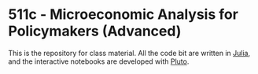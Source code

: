 # 511c - Microeconomic Analysis for Policymakers (Advanced)

This is the repository for class material. All the code bit are written in [Julia](https://julialang.org/), and the interactive notebooks are developed with [Pluto](https://github.com/fonsp/Pluto.jl).
